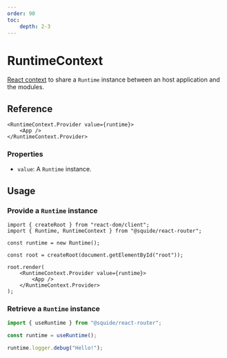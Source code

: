 ```yaml
---
order: 90
toc:
    depth: 2-3
---
```


# RuntimeContext

[React context](https://react.dev/reference/react/createContext) to share a `Runtime` instance between an host application and the modules.

## Reference

```tsx
<RuntimeContext.Provider value={runtime}>
    <App />
</RuntimeContext.Provider>
```

### Properties

- `value`: A `Runtime` instance.

## Usage

### Provide a `Runtime` instance

```tsx !#9-11
import { createRoot } from "react-dom/client";
import { Runtime, RuntimeContext } from "@squide/react-router";

const runtime = new Runtime();

const root = createRoot(document.getElementById("root"));

root.render(
    <RuntimeContext.Provider value={runtime}>
        <App />
    </RuntimeContext.Provider>
);
```

### Retrieve a `Runtime` instance

```ts !#3
import { useRuntime } from "@squide/react-router";

const runtime = useRuntime();

runtime.logger.debug("Hello!");
```




